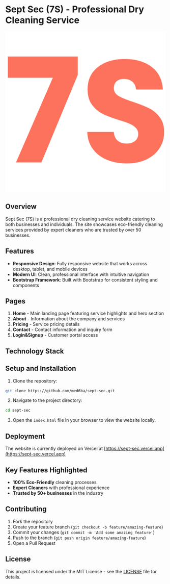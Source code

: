 # Sept Sec (7S) - Professional Dry Cleaning Service

![7S Logo](assets/images/7S.png)

## Overview

Sept Sec (7S) is a professional dry cleaning service website catering to both businesses and individuals. The site showcases eco-friendly cleaning services provided by expert cleaners who are trusted by over 50 businesses.

## Features

- **Responsive Design**: Fully responsive website that works across desktop, tablet, and mobile devices
- **Modern UI**: Clean, professional interface with intuitive navigation
- **Bootstrap Framework**: Built with Bootstrap for consistent styling and components

## Pages

1. **Home** - Main landing page featuring service highlights and hero section
2. **About** - Information about the company and services
3. **Pricing** - Service pricing details
4. **Contact** - Contact information and inquiry form
5. **Login&Signup** - Customer portal access

## Technology Stack



## Setup and Installation

1. Clone the repository:
```sh
git clone https://github.com/med6ba/sept-sec.git
```

2. Navigate to the project directory:
```sh
cd sept-sec
```

3. Open the `index.html` file in your browser to view the website locally.

## Deployment

The website is currently deployed on Vercel at [https://sept-sec.vercel.app](https://sept-sec.vercel.app)

## Key Features Highlighted

- **100% Eco-Friendly** cleaning processes
- **Expert Cleaners** with professional experience
- **Trusted by 50+ businesses** in the industry

## Contributing

1. Fork the repository
2. Create your feature branch (`git checkout -b feature/amazing-feature`)
3. Commit your changes (`git commit -m 'Add some amazing feature'`)
4. Push to the branch (`git push origin feature/amazing-feature`)
5. Open a Pull Request

## License

This project is licensed under the MIT License - see the <a href="https://www.github.com/med6ba/sept-sec/LICENSE">LICENSE</a> file for details.
